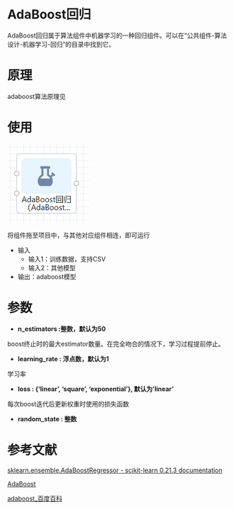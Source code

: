 # AdaBoost回归

AdaBoost回归属于算法组件中机器学习的一种回归组件。可以在“公共组件-算法设计-机器学习-回归”的目录中找到它。

# **原理**

adaboost算法原理见

# 使用

![](Untitled-889579b9-ced0-44ad-bdda-a32742e367ff.png)

将组件拖至项目中，与其他对应组件相连，即可运行

- 输入
    - 输入1：训练数据，支持CSV
    - 输入2：其他模型
- 输出：adaboost模型

# 参数

- **n_estimators :整数，默认为50**

boost终止时的最大estimator数量。在完全吻合的情况下，学习过程提前停止。

- **learning_rate : 浮点数，默认为1**

学习率

- **loss : {‘linear’, ‘square’, ‘exponential’}, 默认为’linear’**

每次boost迭代后更新权重时使用的损失函数

- **random_state : 整数**

# 参考文献

[sklearn.ensemble.AdaBoostRegressor - scikit-learn 0.21.3 documentation](https://scikit-learn.org/stable/modules/generated/sklearn.ensemble.AdaBoostRegressor.html#sklearn.ensemble.AdaBoostRegressor)

[AdaBoost](https://en.wikipedia.org/wiki/AdaBoost)

[adaboost_百度百科](https://baike.baidu.com/item/adaboost/4531273?fr=aladdin)